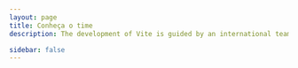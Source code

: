 ```yaml
---
layout: page
title: Conheça o time
description: The development of Vite is guided by an international team.

sidebar: false
---
```


<script setup>
  import {
  VPTeamPage,
  VPTeamPageTitle,
  VPTeamMembers,
  VPTeamPageSection
} from 'vitepress/theme'
import { members } from './_data/team'
</script>

<VPTeamPage>
  <VPTeamPageTitle>
    <template #title>Conheça o time</template>
    <template #lead>
      O desenvolvimento do Vega Checkout é liderado por uma equipe remota, alguns dos quais escolheram ser apresentados abaixo.
    </template>
  </VPTeamPageTitle>
  <VPTeamMembers size="small" :members="members" />
</VPTeamPage>